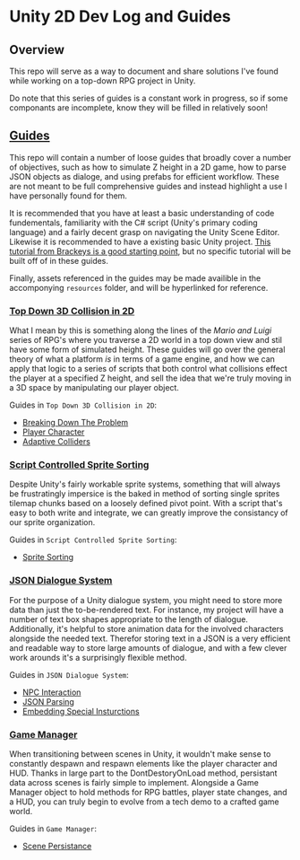 # Unity 2D Dev Log and Guides

## Overview

This repo will serve as a way to document and share solutions I've found while working on a top-down RPG project in Unity.

Do note that this series of guides is a constant work in progress, so if some componants are incomplete, know they will be filled in relatively soon!

## [Guides](./guides/)

This repo will contain a number of loose guides that broadly cover a number of objectives, such as how to simulate Z height in a 2D game, how to parse JSON objects as dialoge, and using prefabs for efficient workflow. These are not meant to be full comprehensive guides and instead highlight a use I have personally found for them. 

It is recommended that you have at least a basic understanding of code fundementals, familiarity with the C# script (Unity's primary coding language) and a fairly decent grasp on navigating the Unity Scene Editor. Likewise it is recommended to have a existing basic Unity project. [This tutorial from Brackeys is a good starting point](https://www.youtube.com/watch?v=whzomFgjT50), but no specific tutorial will be built off of in these guides.

Finally, assets referenced in the guides may be made availible in the accomponying `resources` folder, and will be hyperlinked for reference.

### [Top Down 3D Collision in 2D](./guides/top-down-3D-collision/)

What I mean by this is something along the lines of the *Mario and Luigi* series of RPG's where you traverse a 2D world in a top down view and stil have some form of simulated height. These guides will go over the general theory of what a platform *is* in terms of a game engine, and how we can apply that logic to a series of scripts that both control what collisions effect the player at a specified Z height, and sell the idea that we're truly moving in a 3D space by manipulating our player object.

Guides in `Top Down 3D Collision in 2D`:
- [Breaking Down The Problem](./guides/top-down-3D-collision/breaking-down-the-problem.md)
- [Player Character](./guides/top-down-3D-collision/player-character.md)
- [Adaptive Colliders](./guides/top-down-3D-collision/adaptive-colliders.md)

### [Script Controlled Sprite Sorting](./guides/script-controlled-sprite-sorting/)

Despite Unity's fairly workable sprite systems, something that will always be frustratingly impersice is the baked in method of sorting single sprites tilemap chunks based on a loosely defined pivot point. With a script that's easy to both write and integrate, we can greatly improve the consistancy of our sprite organization.

Guides in `Script Controlled Sprite Sorting`:
- [Sprite Sorting](./guides/script-controlled-sprite-sorting/sprite-sorting.md)

### [JSON Dialogue System](./guides/json-dialogue-system/)

For the purpose of a Unity dialogue system, you might need to store more data than just the to-be-rendered text. For instance, my project will have a number of text box shapes appropriate to the length of dialogue. Additionally, it's helpful to store animation data for the involved characters alongside the needed text. Therefor storing text in a JSON is a very efficient and readable way to store large amounts of dialogue, and with a few clever work arounds it's a surprisingly flexible method.

Guides in `JSON Dialogue System`:
- [NPC Interaction](./guides/json-dialogue-system/npc-interaction.md)
- [JSON Parsing](./guides/json-dialogue-system//json-parsing.md)
- [Embedding Special Insturctions](./guides/json-dialogue-system/embedding-special-instructions.md)

### [Game Manager](./guides/game-manager/)

When transitioning between scenes in Unity, it wouldn't make sense to constantly despawn and respawn elements like the player character and HUD. Thanks in large part to the DontDestoryOnLoad method, persistant data across scenes is fairly simple to implement. Alongside a Game Manager object to hold methods for RPG battles, player state changes, and a HUD, you can truly begin to evolve from a tech demo to a crafted game world.

Guides in `Game Manager`:
- [Scene Persistance](./guides/game-manager/scene-persistance.md)